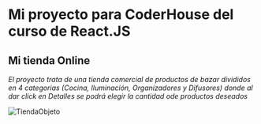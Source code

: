 # **Mi proyecto para CoderHouse del curso de React.JS**

## Mi tienda Online

_El proyecto trata de una tienda comercial de productos de bazar divididos en 4 categorias (Cocina, Iluminación, Organizadores y Difusores) donde al dar click en Detalles se podrá elegir la cantidad ode productos deseados_

![TiendaObjeto ](./src/assets/TiendaObjeto.gif)